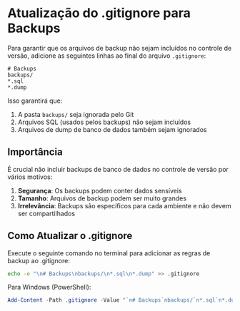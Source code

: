 # Atualização do .gitignore para Backups

Para garantir que os arquivos de backup não sejam incluídos no controle de versão, adicione as seguintes linhas ao final do arquivo `.gitignore`:

```
# Backups
backups/
*.sql
*.dump
```

Isso garantirá que:
1. A pasta `backups/` seja ignorada pelo Git
2. Arquivos SQL (usados pelos backups) não sejam incluídos
3. Arquivos de dump de banco de dados também sejam ignorados

## Importância

É crucial não incluir backups de banco de dados no controle de versão por vários motivos:

1. **Segurança**: Os backups podem conter dados sensíveis
2. **Tamanho**: Arquivos de backup podem ser muito grandes
3. **Irrelevância**: Backups são específicos para cada ambiente e não devem ser compartilhados

## Como Atualizar o .gitignore

Execute o seguinte comando no terminal para adicionar as regras de backup ao .gitignore:

```bash
echo -e "\n# Backups\nbackups/\n*.sql\n*.dump" >> .gitignore
```

Para Windows (PowerShell):

```powershell
Add-Content -Path .gitignore -Value "`n# Backups`nbackups/`n*.sql`n*.dump"
``` 